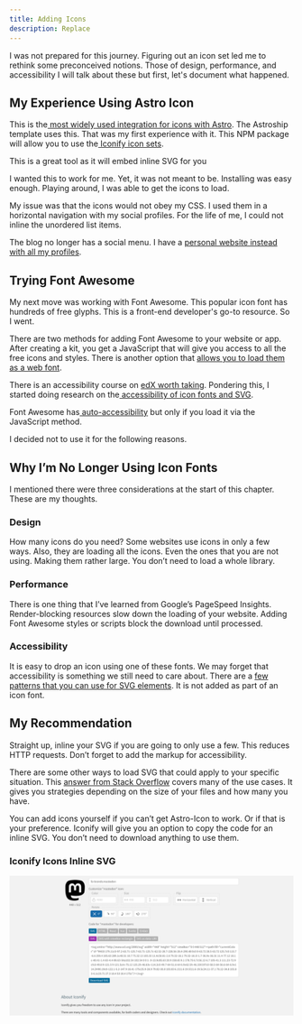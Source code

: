 ```yaml
---
title: Adding Icons
description: Replace
---
```


I was not prepared for this journey. Figuring out an icon set led me to rethink some preconceived notions. Those of design, performance, and accessibility  I will talk about these but first, let's document what happened. 


## My Experience Using Astro Icon

This is the[ most widely used integration for icons with Astro](https://github.com/natemoo-re/astro-icon#readme). The Astroship template uses this. That was my first experience with it. This NPM package will allow you to use the[ Iconify icon sets](https://icon-sets.iconify.design/). 

This is a great tool as it will embed inline SVG for you

I wanted this to work for me. Yet, it was not meant to be. Installing was easy enough. Playing around, I was able to get the icons to load.

My issue was that the icons would not obey my CSS. I used them in a horizontal navigation with my social profiles. For the life of me, I could not inline the unordered list items. 

The blog no longer has a social menu. I have a [personal website instead with all my profiles](https://susansilver.net).


## Trying Font Awesome

My next move was working with Font Awesome. This popular icon font has hundreds of free glyphs. This is a front-end developer's go-to resource. So I went. 

There are two methods for adding Font Awesome to your website or app. After creating a kit, you get a JavaScript that will give you access to all the free icons and styles. There is another option that [allows you to load them as a web font](https://fontawesome.com/docs/web/setup/host-yourself/webfonts).

There is an accessibility course on [edX worth taking](https://learning.edx.org/course/course-v1:W3Cx+WAI0.1x+3T2019/home). Pondering this, I started doing research on the[ accessibility of icon fonts and SVG](https://www.irigoyen.dev/blog/2021/02/17/stop-using-icon-fonts/).

Font Awesome has[ auto-accessibility](https://fontawesome.com/docs/web/dig-deeper/accessibility#making-icons-accessible-with-auto-accessibility) but only if you load it via the JavaScript method. 

I decided not to use it for the following reasons. 


## Why I’m No Longer Using Icon Fonts

I mentioned there were three considerations at the start of this chapter. These are my thoughts.


### Design

How many icons do you need? Some websites use icons in only a few ways. Also, they are loading all the icons. Even the ones that you are not using. Making them rather large. You don’t need to load a whole library.


### Performance

There is one thing that I’ve learned from Google’s PageSpeed Insights. Render-blocking resources slow down the loading of your website. Adding Font Awesome styles or scripts block the download until processed.


### Accessibility

It is easy to drop an icon using one of these fonts. We may forget that accessibility is something we still need to care about. There are a [few patterns that you can use for SVG elements](https://www.smashingmagazine.com/2021/05/accessible-svg-patterns-comparison/). It is not added as part of an icon font. 


## My Recommendation

Straight up, inline your SVG if you are going to only use a few. This reduces HTTP requests. Don’t forget to add the markup for accessibility. 

There are some other ways to load SVG that could apply to your specific situation. This [answer from Stack Overflow](https://stackoverflow.com/a/57665241) covers many of the use cases. It gives you strategies depending on the size of your files and how many you have. 

You can add icons yourself if you can’t get Astro-Icon to work. Or if that is your preference. Iconify will give you an option to copy the code for an inline SVG. You don’t need to download anything to use them. 


### Iconify Icons Inline SVG

![alt](../../../assets/Mastodon-Font-Awesome.png)